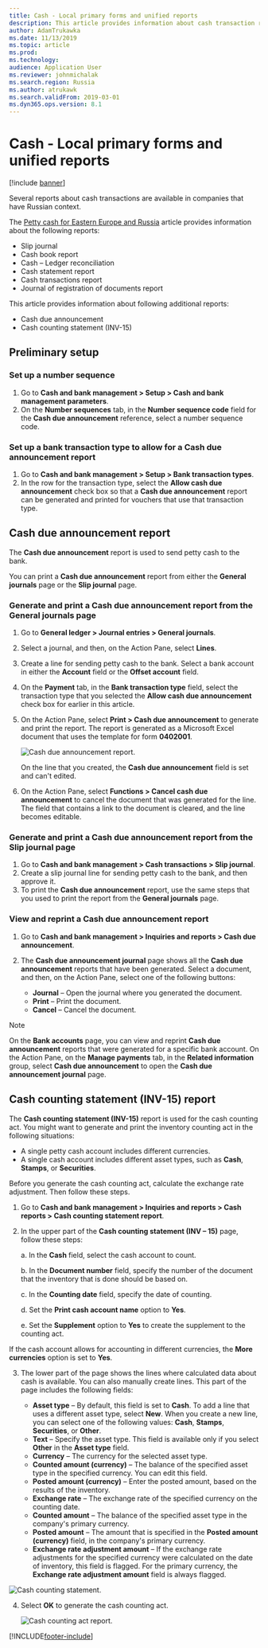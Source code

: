```yaml
---
title: Cash - Local primary forms and unified reports
description: This article provides information about cash transaction reports that are available for companies with Russian context.
author: AdamTrukawka
ms.date: 11/13/2019
ms.topic: article
ms.prod: 
ms.technology: 
audience: Application User
ms.reviewer: johnmichalak
ms.search.region: Russia
ms.author: atrukawk
ms.search.validFrom: 2019-03-01
ms.dyn365.ops.version: 8.1
---
```


# Cash - Local primary forms and unified reports
[!include [banner](../../includes/banner.md)]


Several reports about cash transactions are available in companies that have Russian context.

The [Petty cash for Eastern Europe and Russia](../europe/emea-petty-cash.md) article provides information about the following reports:

- Slip journal
- Cash book report
- Cash – Ledger reconciliation
- Cash statement report
- Cash transactions report
- Journal of registration of documents report

This article provides information about following additional reports:

- Cash due announcement
- Cash counting statement (INV-15)

## Preliminary setup

### Set up a number sequence

1. Go to **Cash and bank management \> Setup \> Cash and bank management parameters**.
2. On the **Number sequences** tab, in the **Number sequence code** field for the **Cash due announcement** reference, select a number sequence code.

### Set up a bank transaction type to allow for a Cash due announcement report

1. Go to **Cash and bank management \> Setup \> Bank transaction types**.
2. In the row for the transaction type, select the **Allow cash due announcement** check box so that a **Cash due announcement** report can be generated and printed for vouchers that use that transaction type.

## Cash due announcement report

The **Cash due announcement** report is used to send petty cash to the bank.

You can print a **Cash due announcement** report from either the **General journals** page or the **Slip journal** page.

### Generate and print a Cash due announcement report from the General journals page

1. Go to **General ledger \> Journal entries \> General journals**.
2. Select a journal, and then, on the Action Pane, select **Lines**.
3. Create a line for sending petty cash to the bank. Select a bank account in either the **Account** field or the **Offset account** field.
4. On the **Payment** tab, in the **Bank transaction type** field, select the transaction type that you selected the **Allow cash due announcement** check box for earlier in this article.
5. On the Action Pane, select **Print \> Cash due announcement** to generate and print the report. The report is generated as a Microsoft Excel document that uses the template for form **0402001**.

    ![Cash due announcement report.](../media/cash-primary-01.png)
    
    On the line that you created, the **Cash due announcement** field is set and can't edited.

6. On the Action Pane, select **Functions \> Cancel cash due announcement** to cancel the document that was generated for the line. The field that contains a link to the document is cleared, and the line becomes editable.

### Generate and print a Cash due announcement report from the Slip journal page

1. Go to **Cash and bank management \> Cash transactions \> Slip journal**.
2. Create a slip journal line for sending petty cash to the bank, and then approve it.
3. To print the **Cash due announcement** report, use the same steps that you used to print the report from the **General journals** page.

### View and reprint a Cash due announcement report

1.  Go to **Cash and bank management \> Inquiries and reports \> Cash due announcement**.
2.  The **Cash due announcement journal** page shows all the **Cash due announcement** reports that have been generated. Select a document, and then, on the Action Pane, select one of the following buttons:

    - **Journal** – Open the journal where you generated the document.
    - **Print** – Print the document.
    - **Cancel** – Cancel the document.


> [!NOTE]  
> On the **Bank accounts** page, you can view and reprint **Cash due announcement** reports that were generated for a specific bank account. On the Action Pane, on the **Manage payments** tab, in the **Related information** group, select **Cash due announcement** to open the **Cash due announcement journal** page.

## Cash counting statement (INV-15) report

The **Cash counting statement (INV-15)** report is used for the cash counting act. You might want to generate and print the inventory counting act in the following situations:

-  A single petty cash account includes different currencies.
-  A single cash account includes different asset types, such as **Cash**, **Stamps**, or **Securities**.

Before you generate the cash counting act, calculate the exchange rate adjustment. Then follow these steps.

1. Go to **Cash and bank management \> Inquiries and reports \> Cash reports \> Cash counting statement report**.
2. In the upper part of the **Cash counting statement (INV – 15)** page, follow these steps:
    
      a. In the **Cash** field, select the cash account to count.  
     
      b. In the **Document number** field, specify the number of the document that the inventory that is done should be based on.
      
      c. In the **Counting date** field, specify the date of counting.
      
      d. Set the **Print cash account name** option to **Yes**.
      
      e. Set the **Supplement** option to **Yes** to create the supplement to the counting act.
            
If the cash account allows for accounting in different currencies, the **More currencies** option is set to **Yes**.

3. The lower part of the page shows the lines where calculated data about cash is available. You can also manually create lines. This part of the page includes the following fields:

    - **Asset type** – By default, this field is set to **Cash**. To add a line that uses a different asset type, select **New**. When you create a new line, you can select one of the following values: **Cash**, **Stamps**, **Securities**, or **Other**.
    - **Text** – Specify the asset type. This field is available only if you select **Other** in the **Asset type** field.
    - **Currency** – The currency for the selected asset type.
    - **Counted amount (currency)** – The balance of the specified asset type in the specified currency. You can edit this field.
    - **Posted amount (currency)** – Enter the posted amount, based on the results of the inventory.
    - **Exchange rate** – The exchange rate of the specified currency on the counting date.
    - **Counted amount** – The balance of the specified asset type in the company's primary currency.
    - **Posted amount** – The amount that is specified in the **Posted amount (currency)** field, in the company's primary currency.
    - **Exchange rate adjustment amount** – If the exchange rate adjustments for the specified currency were calculated on the date of inventory, this field is flagged. For the primary currency, the **Exchange rate adjustment amount** field is always flagged.

![Cash counting statement.](../media/cash-primary-02.png)

4. Select **OK** to generate the cash counting act.

    ![Cash counting act report.](../media/cash-primary-03.png)


[!INCLUDE[footer-include](../../../includes/footer-banner.md)]

